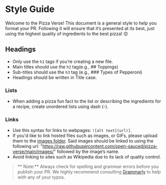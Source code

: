 # Style Guide

Welcome to the Pizza Verse! This document is a general style to help you format your PR. Following it will ensure that it’s presented at its best, just using the highest quality of ingredients to the best pizza! 😊

## Headings

- Only use the `h1` tags if you’re creating a new file.
- Main titles should use the `h2` tag(e.g., ## Toppings)
- Sub-titles should use the `h3` tag (e.g., ### Types of Pepperoni)
- Headings should be written in Title case.

### Lists

- When adding a pizza fun fact to the list or describing the ingredients for a recipe, create unordered lists using dash (-).

### Links

- Use this syntax for links to webpages: `![alt text](url)]`.
- If you'd like to link hosted files such as images, or GIFs, please upload them to the [images folder](https://github.com/open-sauced/pizza-verse/tree/main/images). Said images should be linked to using the following url: "<https://raw.githubusercontent.com/open-sauced/pizza-verse/main/images/>" followed by the image’s name.
- Avoid linking to sites such as Wikipedia due to its lack of quality control.

> ** Note:** Always check for spelling and grammar errors before you publish your PR. We highly recommend consulting [Grammarly](https://www.grammarly.com/) to help with any of your typos.
